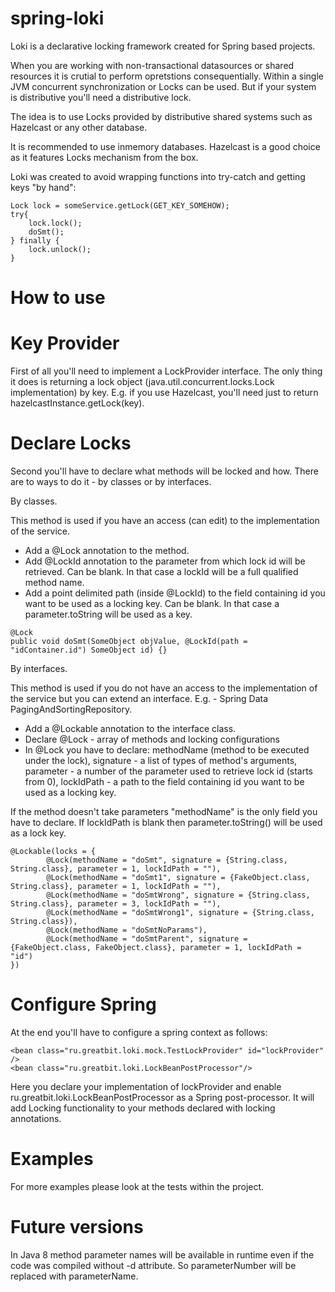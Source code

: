 spring-loki
========================

Loki is a declarative locking framework created for Spring based projects.

When you are working with non-transactional datasources or shared resources it is crutial to perform opretstions consequentially.
Within a single JVM concurrent synchronization or Locks can be used. But if your system is distributive you'll need a distributive lock.

The idea is to use Locks provided by distributive shared systems such as Hazelcast or any other database.

It is recommended to use inmemory databases. Hazelcast is a good choice as it features Locks mechanism from the box.

Loki was created to avoid wrapping functions into try-catch and getting keys "by hand":
```
Lock lock = someService.getLock(GET_KEY_SOMEHOW);
try{
    lock.lock();
    doSmt();
} finally {
    lock.unlock();
}
```

How to use
========================

Key Provider
========================
First of all you'll need to implement a LockProvider interface. The only thing it does is returning a lock object (java.util.concurrent.locks.Lock implementation) by key.
E.g. if you use Hazelcast, you'll need just to return hazelcastInstance.getLock(key).

Declare Locks
========================
Second you'll have to declare what methods will be locked and how.
There are to ways to do it - by classes or by interfaces.

By classes.

This method is used if you have an access (can edit) to the implementation of the service.
- Add a @Lock annotation to the method.
- Add @LockId annotation to the parameter from which lock id will be retrieved. Can be blank. In that case a lockId will be a full qualified method name.
- Add a point delimited path (inside @LockId) to the field containing id you want to be used as a locking key. Can be blank. In that case a parameter.toString will be used as a key.

```
@Lock
public void doSmt(SomeObject objValue, @LockId(path = "idContainer.id") SomeObject id) {}
```

By interfaces.

This method is used if you do not have an access to the implementation of the service but you can extend an interface. E.g. - Spring Data PagingAndSortingRepository.
- Add a @Lockable annotation to the interface class.
- Declare @Lock - array of methods and locking configurations
- In @Lock you have to declare: methodName (method to be executed under the lock), signature - a list of types of method's arguments, parameter - a number of the parameter used to retrieve lock id (starts from 0), lockIdPath - a path to the field containing id you want to be used as a locking key.

If the method doesn't take parameters "methodName" is the only field you have to declare.
If lockIdPath is blank then parameter.toString() will be used as a lock key.

```
@Lockable(locks = {
        @Lock(methodName = "doSmt", signature = {String.class, String.class}, parameter = 1, lockIdPath = ""),
        @Lock(methodName = "doSmt1", signature = {FakeObject.class, String.class}, parameter = 1, lockIdPath = ""),
        @Lock(methodName = "doSmtWrong", signature = {String.class, String.class}, parameter = 3, lockIdPath = ""),
        @Lock(methodName = "doSmtWrong1", signature = {String.class, String.class}),
        @Lock(methodName = "doSmtNoParams"),
        @Lock(methodName = "doSmtParent", signature = {FakeObject.class, FakeObject.class}, parameter = 1, lockIdPath = "id")
})
```

Configure Spring
========================
At the end you'll have to configure a spring context as follows:

```
<bean class="ru.greatbit.loki.mock.TestLockProvider" id="lockProvider" />
<bean class="ru.greatbit.loki.LockBeanPostProcessor"/>
```

Here you declare your implementation of lockProvider and enable ru.greatbit.loki.LockBeanPostProcessor as a Spring post-processor. It will add Locking functionality to your methods declared with locking annotations.

Examples
========================
For more examples please look at the tests within the project.

Future versions
========================
In Java 8 method parameter names will be available in runtime even if the code was compiled without -d attribute. So parameterNumber will be replaced with parameterName.
